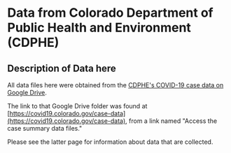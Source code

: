 # Data from Colorado Department of Public Health and Environment (CDPHE)


## Description of Data here

All data files here were obtained from the [CDPHE's COVID-19 case data on Google Drive](https://drive.google.com/drive/folders/1bBAC7H-pdEDgPxRuU_eR36ghzc0HWNf1).

The link to that Google Drive folder was found at [https://covid19.colorado.gov/case-data](https://covid19.colorado.gov/case-data), from a link named "Access the case summary data files."

Please see the latter page for information about data that are collected.
